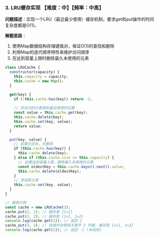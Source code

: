 
### 3. LRU缓存实现 【难度：中】【频率：中高】

**问题描述**：实现一个LRU（最近最少使用）缓存机制，要求get和put操作的时间复杂度都是O(1)。

**解题思路**：
1. 使用Map数据结构存储键值对，保证O(1)的查找和删除
2. 利用Map的迭代顺序特性来维护访问顺序
3. 在达到容量上限时删除最久未使用的元素

```javascript
class LRUCache {
  constructor(capacity) {
    this.capacity = capacity;
    this.cache = new Map();
  }

  get(key) {
    if (!this.cache.has(key)) return -1;
    
    // 将访问的元素移到最近使用的位置
    const value = this.cache.get(key);
    this.cache.delete(key);
    this.cache.set(key, value);
    return value;
  }

  put(key, value) {
    // 如果已存在，先删除
    if (this.cache.has(key)) {
      this.cache.delete(key);
    } else if (this.cache.size >= this.capacity) {
      // 如果达到容量上限，删除最久未使用的元素
      const oldestKey = this.cache.keys().next().value;
      this.cache.delete(oldestKey);
    }
    // 添加新元素
    this.cache.set(key, value);
  }
}

// 使用示例
const cache = new LRUCache(2);
cache.put(1, 1); // 缓存是 {1=1}
cache.put(2, 2); // 缓存是 {1=1, 2=2}
console.log(cache.get(1)); // 返回 1
cache.put(3, 3); // 该操作会使得关键字 2 作废，缓存是 {1=1, 3=3}
console.log(cache.get(2)); // 返回 -1 (未找到)
```
